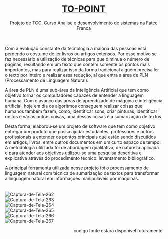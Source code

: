 <h1 align="center" ><a href="http://www.topoint.dev.br/">TO-POINT</a></h1>
<div align="center">Projeto de TCC. Curso Analise e desenvolvimento de sistemas na Fatec Franca</div>
<br>
<br>
<div>
<p>Com a evolução constante da tecnologia a maioria das pessoas está perdendo o costume de ler livros ou artigos extensos. Por esse motivo se faz necessário a utilização de técnicas para que diminua o número de páginas, resultando em um texto que contêm somente os pontos mais importantes, mas para realizar isso da forma tradicional alguém precisa ler o texto por inteiro e realizar essa redução, aí que entra a área de PLN (Processamento de Linguagem Natural).</p>
<p>A área de PLN é uma sub-área da Inteligência Artificial que tem como objetivo tornar os computadores capazes de entender a linguagem humana. Com o avanço das áreas de aprendizado de máquina e inteligência artificial, hoje em dia os algoritmos conseguem realizar coisas que humanos também fazem, como, identificar sons, criar pinturas, identificar rostos e várias outras coisas, uma dessas coisas é a sumarização de textos.</p>
<p>Desta forma, elaborou-se um projeto de software que tem como objetivo entregar um produto que possa ajudar estudantes, professores e outros profissionais a entender os pontos principais que estão sendo discutidos em artigos, livros, entre outros documentos em um curto espaço de tempo.
A metodologia utilizada foi de abordagem qualitativa, de natureza aplicada e para atender aos objetivos utilizou-se uma pesquisa descritiva e explicativa através do procedimento técnico: levantamento bibliográfico. </p>
A principal ferramenta utilizada nesse projeto foi o processamento de linguagem natural com técnica de sumarização de textos para transformar a linguagem natural em informações manipuláveis por máquinas.
</div>
<br>
<br>
<img src="https://i.ibb.co/mtTPLvr/Captura-de-Tela-262.png" alt="Captura-de-Tela-262" border="0">
<br>
<img src="https://i.ibb.co/Rc37Nm5/Captura-de-Tela-263.png" alt="Captura-de-Tela-263" border="0">
<br>
<img src="https://i.ibb.co/tKzD1Ks/Captura-de-Tela-264.png" alt="Captura-de-Tela-264" border="0">
<br>
<img src="https://i.ibb.co/tsLxvxm/Captura-de-Tela-265.png" alt="Captura-de-Tela-265" border="0">
<br>
<img src="https://i.ibb.co/0qCTf7F/Captura-de-Tela-266.png" alt="Captura-de-Tela-266" border="0">
<br>
<img src="https://i.ibb.co/5TCk9fJ/Captura-de-Tela-267.png" alt="Captura-de-Tela-267" border="0">
<br>
<p align="right"> codigo fonte estara disponivel futuramente </p>
